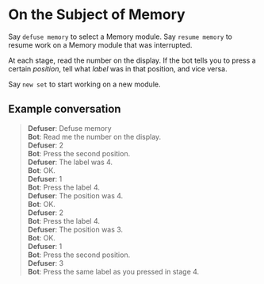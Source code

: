 # On the Subject of Memory

Say `defuse memory` to select a Memory module. Say `resume memory` to resume work on a Memory module that was interrupted.

At each stage, read the number on the display. If the bot tells you to press a certain *position*, tell what *label* was in that position, and vice versa.

Say `new set` to start working on a new module.

## Example conversation

>**Defuser**: Defuse memory\
>**Bot**: Read me the number on the display.\
>**Defuser**: 2\
>**Bot**: Press the second position.\
>**Defuser**: The label was 4.\
>**Bot**: OK.\
>**Defuser**: 1\
>**Bot**: Press the label 4.\
>**Defuser**: The position was 4.\
>**Bot**: OK.\
>**Defuser**: 2\
>**Bot**: Press the label 4.\
>**Defuser**: The position was 3.\
>**Bot**: OK.\
>**Defuser**: 1\
>**Bot**: Press the second position.\
>**Defuser**: 3\
>**Bot**: Press the same label as you pressed in stage 4.
